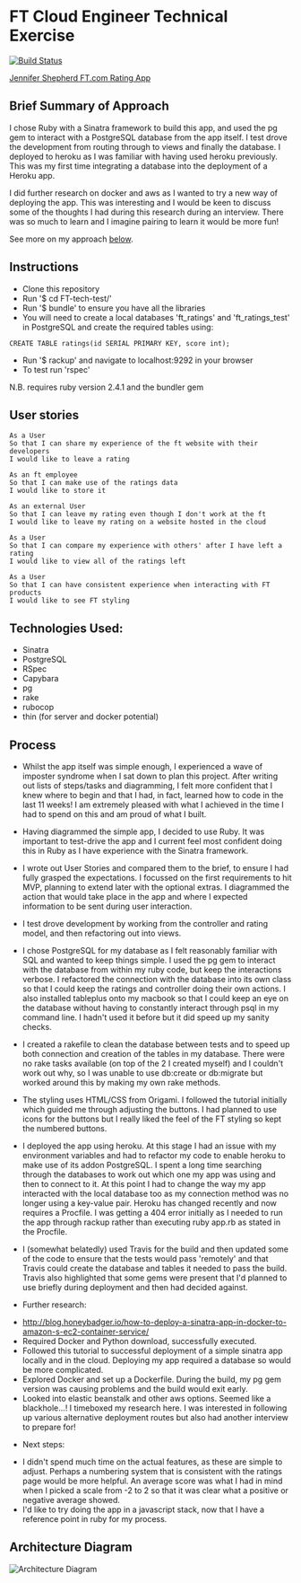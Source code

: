 FT Cloud Engineer Technical Exercise
==================

[![Build Status](https://travis-ci.org/jenniferemshepherd/FT-tech-test.svg?branch=master)](https://travis-ci.org/jenniferemshepherd/FT-tech-test)

[Jennifer Shepherd FT.com Rating App](https://ft-tech-test-jshepherd.herokuapp.com/)

Brief Summary of Approach
-------
I chose Ruby with a Sinatra framework to build this app, and used the pg gem to interact with a PostgreSQL database from the app itself.  I test drove the development from routing through to views and finally the database. I deployed to heroku as I was familiar with having used heroku previously.  This was my first time integrating a database into the deployment of a Heroku app.

I did further research on docker and aws as I wanted to try a new way of deploying the app.  This was interesting and I would be keen to discuss some of the thoughts I had during this research during an interview.  There was so much to learn and I imagine pairing to learn it would be more fun!

See more on my approach [below](Process).

Instructions
-------

* Clone this repository
* Run '$ cd FT-tech-test/'
* Run '$ bundle' to ensure you have all the libraries
* You will need to create a local databases 'ft_ratings' and 'ft_ratings_test' in PostgreSQL and create the required tables using:
```
CREATE TABLE ratings(id SERIAL PRIMARY KEY, score int);
```
* Run '$ rackup' and navigate to localhost:9292 in your browser
* To test run 'rspec'

N.B. requires ruby version 2.4.1 and the bundler gem

User stories
--------
```
As a User
So that I can share my experience of the ft website with their developers
I would like to leave a rating

As an ft employee
So that I can make use of the ratings data
I would like to store it

As an external User
So that I can leave my rating even though I don't work at the ft
I would like to leave my rating on a website hosted in the cloud
```

```
As a User
So that I can compare my experience with others' after I have left a rating
I would like to view all of the ratings left

As a User
So that I can have consistent experience when interacting with FT products
I would like to see FT styling
```

Technologies Used:
--------
* Sinatra
* PostgreSQL
* RSpec
* Capybara
* pg
* rake
* rubocop
* thin (for server and docker potential)

## Process

* Whilst the app itself was simple enough, I experienced a wave of imposter syndrome when I sat down to plan this project.  After writing out lists of steps/tasks and diagramming, I felt more confident that I knew where to begin and that I had, in fact, learned how to code in the last 11 weeks!  I am extremely pleased with what I achieved in the time I had to spend on this and am proud of what I built.

* Having diagrammed the simple app, I decided to use Ruby.  It was important to test-drive the app and I current feel most confident doing this in Ruby as I have experience with the Sinatra framework.

* I wrote out User Stories and compared them to the brief, to ensure I had fully grasped the expectations. I focussed on the first requirements to hit MVP, planning to extend later with the optional extras.  I diagrammed the action that would take place in the app and where I expected information to be sent during user interaction.

* I test drove development by working from the controller and rating model, and then refactoring out into views.

* I chose PostgreSQL for my database as I felt reasonably familiar with SQL and wanted to keep things simple.  I used the pg gem to interact with the database from within my ruby code, but keep the interactions verbose.  I refactored the connection with the database into its own class so that I could keep the ratings and controller doing their own actions.  I also installed tableplus onto my macbook so that I could keep an eye on the database without having to constantly interact through psql in my command line.  I hadn't used it before but it did speed up my sanity checks.

* I created a rakefile to clean the database between tests and to speed up both connection and creation of the tables in my database.  There were no rake tasks available (on top of the 2 I created myself) and I couldn't work out why, so I was unable to use db:create or db:migrate but worked around this by making my own rake methods.

* The styling uses HTML/CSS from Origami.  I followed the tutorial initially which guided me through adjusting the buttons.  I had planned to use icons for the buttons but I really liked the feel of the FT styling so kept the numbered buttons.

* I deployed the app using heroku.  At this stage I had an issue with my environment variables and had to refactor my code to enable heroku to make use of its addon PostgreSQL.  I spent a long time searching through the databases to work out which one my app was using and then to connect to it.  At this point I had to change the way my app interacted with the local database too as my connection method was no longer using a key-value pair.  Heroku has changed recently and now requires a Procfile.  I was getting a 404 error initially as I needed to run the app through rackup rather than executing ruby app.rb as stated in the Procfile.

* I (somewhat belatedly) used Travis for the build and then updated some of the code to ensure that the tests would pass 'remotely' and that Travis could create the database and tables it needed to pass the build.  Travis also highlighted that some gems were present that I'd planned to use briefly during deployment and then had decided against.

* Further research:
- http://blog.honeybadger.io/how-to-deploy-a-sinatra-app-in-docker-to-amazon-s-ec2-container-service/
- Required Docker and Python download, successfully executed.
- Followed this tutorial to successful deployment of a simple sinatra app locally and in the cloud.  Deploying my app required a database so would be more complicated.
- Explored Docker and set up a Dockerfile.  During the build, my pg gem version was causing problems and the build would exit early.
- Looked into elastic beanstalk and other aws options.  Seemed like a blackhole...! I timeboxed my research here.  I was interested in following up various alternative deployment routes but also had another interview to prepare for!

* Next steps:
- I didn't spend much time on the actual features, as these are simple to adjust.  Perhaps a numbering system that is consistent with the ratings page would be more helpful.  An average score was what I had in mind when I picked a scale from -2 to 2 so that it was clear what a positive or negative average showed.
- I'd like to try doing the app in a javascript stack, now that I have a reference point in ruby for my process.

## Architecture Diagram

![Architecture Diagram](https://i.imgur.com/p65dTWg.png)
